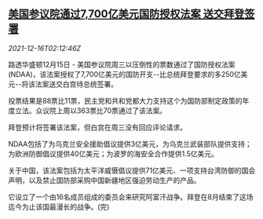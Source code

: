 <!--1639621863000-->
[美国参议院通过7,700亿美元国防授权法案 送交拜登签署](https://cn.reuters.com/article/us-senate-pass-ndaa-1216-idCNKBS2IV066)
------

<div><i>2021-12-16T02:12:46Z</i></div><p>路透华盛顿12月15日 - 美国参议院周三以压倒性的票数通过了国防授权法案(NDAA)，该法案授权了7,700亿美元的国防开支--比总统拜登要求的多250亿美元--将该法案送交白宫待总统签署。</p><p>投票结果是88票比11票，民主党和共和党都大力支持这个为国防部制定政策的年度立法。众议院上周以363票比70票通过了该法案。</p><p>拜登预计将签署该法案，但白宫在周三没有回应评论请求。</p><p>NDAA包括了为乌克兰安全援助倡议提供3亿美元，为乌克兰武装部队提供支持；为欧洲防御倡议提供40亿美元；为波罗的海安全合作提供1.5亿美元。</p><p>关于中国，该法案包括为太平洋威慑倡议提供71亿美元、一项支持台湾防御的国会声明，以及禁止国防部采购中国新疆地区强迫劳动生产的产品。</p><p>它设立了一个由16名成员组成的委员会来研究阿富汗战争。拜登在8月结束了这场迄今为止该国最漫长的战争。(完)</p>
